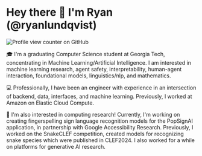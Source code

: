 # Hey there 👋 I'm Ryan (@ryanlundqvist)
![Profile view counter on GitHub](https://komarev.com/ghpvc/?username=ryanlundqvist)

🎓 I'm a graduating Computer Science student at Georgia Tech, concentrating in Machine Learning/Artificial Intelligence. I am interested in machine learning research, agent safety, interpretability, human-agent interaction, foundational models, linguistics/nlp, and mathematics.

💻 Professionally, I have been an engineer with experience in an intersection of backend, data, interfaces, and machine learning. Previously, I worked at Amazon on Elastic Cloud Compute.

🔬 I'm also interested in computing research! Currently, I'm working on creating fingerspelling sign language recognition models for the PopSignAI application, in partnership with Google Accessibility Research. Previously, I worked on the SnakeCLEF competition, created models for recognizing snake species which were published in CLEF2024. I also worked for a while on platforms for generative AI research.

<!---
RlundqvistJr/RlundqvistJr is a ✨ special ✨ repository because its `README.md` (this file) appears on your GitHub profile.
You can click the Preview link to take a look at your changes.
--->
